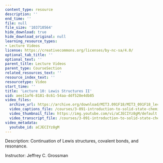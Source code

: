```yaml
---
content_type: resource
description: ''
end_time: ''
file: null
file_size: '103710564'
hide_download: true
hide_download_original: null
learning_resource_types:
- Lecture Videos
license: https://creativecommons.org/licenses/by-nc-sa/4.0/
optional_tab_title: ''
optional_text: ''
parent_title: Lecture Videos
parent_type: CourseSection
related_resources_text: ''
resource_index_text: ''
resourcetype: Video
start_time: ''
title: 'Lecture 10: Lewis Structures II'
uid: aee11af6-8181-8c61-54aa-ddf528e4db85
video_files:
  archive_url: https://archive.org/download/MIT3.091F18/MIT3_091F18_lec10_300k.mp4
  video_captions_file: /courses/3-091-introduction-to-solid-state-chemistry-fall-2018/aCJECIYz8gM_captions.webvtt
  video_thumbnail_file: https://img.youtube.com/vi/aCJECIYz8gM/default.jpg
  video_transcript_file: /courses/3-091-introduction-to-solid-state-chemistry-fall-2018/aCJECIYz8gM_transcript.pdf
video_metadata:
  youtube_id: aCJECIYz8gM
---
```


Description: Continuation of Lewis structures, covalent bonds, and resonance.

Instructor: Jeffrey C. Grossman

